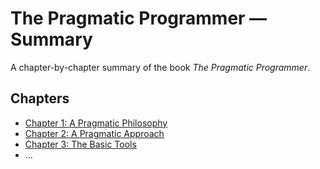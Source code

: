 # The Pragmatic Programmer — Summary

A chapter-by-chapter summary of the book *The Pragmatic Programmer*.

## Chapters

- [Chapter 1: A Pragmatic Philosophy](./chapter-1.md)
- [Chapter 2: A Pragmatic Approach](./chapter-2.md)
- [Chapter 3: The Basic Tools](./chapter-3.md)
- ...
